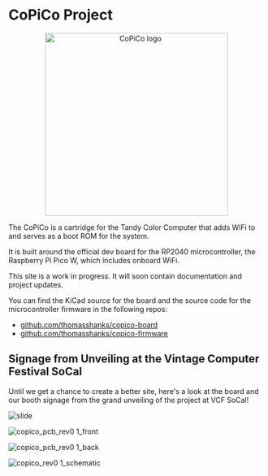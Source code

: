 # CoPiCo Project

<p align="center">
  <img width="360" src="https://github.com/copico-project/copico-project.github.io/assets/12594889/726c1f5f-8639-4f95-b4bc-d80b4835354b" alt="CoPiCo logo">
</p>

The CoPiCo is a cartridge for the Tandy Color Computer that adds WiFi to and serves as a boot ROM for the system.

It is built around the official dev board for the RP2040 microcontroller, the Raspberry Pi Pico W, which includes onboard WiFi.

This site is a work in progress. It will soon contain documentation and project updates.

You can find the KiCad source for the board and the source code for the microcontroller firmware in the following repos:
- [github.com/thomasshanks/copico-board](https://github.com/thomasshanks/copico-board)
- [github.com/thomasshanks/copico-firmware](https://github.com/thomasshanks/copico-firmware)


## Signage from Unveiling at the Vintage Computer Festival SoCal

Until we get a chance to create a better site, here's a look at the board and our booth signage from the grand unveiling of the project at VCF SoCal!

![slide](https://github.com/copico-project/copico-project.github.io/assets/12594889/9eda657b-8d8f-4d80-92b9-797193df81df)

![copico_pcb_rev0 1_front](https://github.com/copico-project/copico-project.github.io/assets/12594889/0aa3bfe4-2129-4f73-a520-9b2466cd4f9c)

![copico_pcb_rev0 1_back](https://github.com/copico-project/copico-project.github.io/assets/12594889/a098ccb4-ed93-4c8d-b08d-daa03b462ec4)

![copico_rev0 1_schematic](https://github.com/copico-project/copico-project.github.io/assets/12594889/c0cf58be-9429-46f0-86e5-202292c2e352)
